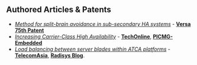
Authored Articles & Patents
---------------------------

- *[Method for split-brain avoidance in sub-secondary HA systems](https://patents.justia.com/patent/10972337)* - **[Versa 75th Patent](https://versa-networks.com/news/2021/versa-granted-15th-patent-extending-sase-leadership.php)**
- *[Increasing Carrier-Class High Availability](http://www.radisys.com/2010/allot-communications-selects-continuous-computing-to-deliver-better-traffic-management-for-network-operators/)* - **[TechOnline](http://www.techonline.com/electrical-engineers/education-training/tech-papers/4137371/Increasing-Carrier-Class-Network-High-Availability)**, **[PICMG-Embedded](http://picmg.mil-embedded.com/white-papers/white-carrier-class-high-availability/)**
- *[Load balancing between server blades within ATCA platforms](http://picmg.opensystemsmedia.com/articles/atca-load-balancing-40-gbps/)* - **[TelecomAsia](https://www.telecomasia.net/content/load-balancing-between-server-blades-within-atca-platforms)**, **[Radisys Blog](http://www.radisys.com/2012/load-balancing-in-atca-platforms/)**.

